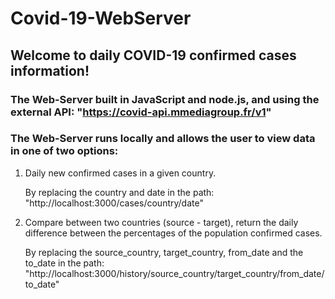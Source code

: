 # Covid-19-WebServer

## Welcome to daily COVID-19 confirmed cases information!

### The Web-Server built in JavaScript and node.js, and using the external API: "https://covid-api.mmediagroup.fr/v1"
### The Web-Server runs locally and allows the user to view data in one of two options:

1. Daily new confirmed cases in a given country.
   
   By replacing the country and date in the path:
   "http://localhost:3000/cases/country/date"

2. Compare between two countries (source - target), return the daily difference between the percentages of the population confirmed cases.
   
   By replacing the source_country, target_country, from_date and the to_date in the path:
"http://localhost:3000/history/source_country/target_country/from_date/to_date"